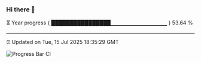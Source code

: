 ### Hi there 👋

⏳ Year progress { ████████████████▁▁▁▁▁▁▁▁▁▁▁▁▁▁ } 53.64 %

---

⏰ Updated on Tue, 15 Jul 2025 18:35:29 GMT

![Progress Bar CI](https://github.com/liununu/liununu/workflows/Progress%20Bar%20CI/badge.svg)
